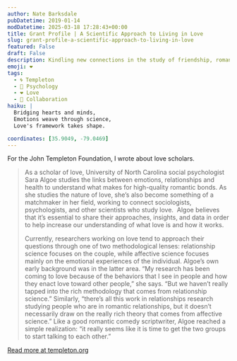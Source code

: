 ```yaml
---
author: Nate Barksdale
pubDatetime: 2019-01-14
modDatetime: 2025-03-18 17:28:43+00:00
title: Grant Profile | A Scientific Approach to Living in Love
slug: grant-profile-a-scientific-approach-to-living-in-love
featured: False
draft: False
description: Kindling new connections in the study of friendship, romance, and affection
emoji: ❤️
tags:
  - 🌀 Templeton
  - 🧠 Psychology
  - ❤️ Love
  - 🤝 Collaboration
haiku: |
  Bridging hearts and minds,  
  Emotions weave through science,  
  Love's framework takes shape.

coordinates: [35.9049, -79.0469]
---
```


For the John Templeton Foundation, I wrote about love scholars.

> As a scholar of love, University of North Carolina social psychologist Sara Algoe studies the links between emotions, relationships and health to understand what makes for high-quality romantic bonds. As she studies the nature of love, she’s also become something of a matchmaker in her field, working to connect sociologists, psychologists, and other scientists who study love.  Algoe believes that it’s essential to share their approaches, insights, and data in order to help increase our understanding of what love is and how it works.
>
> Currently, researchers working on love tend to approach their questions through one of two methodological lenses: relationship science focuses on the couple, while affective science focuses mainly on the emotional experiences of the individual. Algoe’s own early background was in the latter area. “My research has been coming to love because of the behaviors that I see in people and how they enact love toward other people,” she says. “But we haven’t really tapped into the rich methodology that comes from relationship science.” Similarly, “there’s all this work in relationships research studying people who are in romantic relationships, but it doesn’t necessarily draw on the really rich theory that comes from affective science.” Like a good romantic comedy scriptwriter, Algoe reached a simple realization: “it really seems like it is time to get the two groups to start talking to each other.”

[Read more at templeton.org](https://www.templeton.org/grant/a-scientific-approach-to-living-in-love-a-framework-for-the-future)
